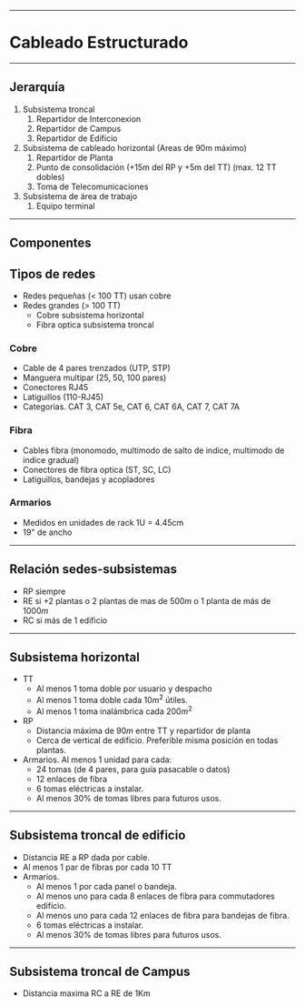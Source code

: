 
---
# Cableado Estructurado
---

## Jerarquía
1. Subsistema troncal
	1. Repartidor de Interconexion
	2. Repartidor de Campus
	3. Repartidor de Edificio
2. Subsistema de cableado horizontal (Areas de 90m máximo)
	1. Repartidor de Planta
	2. Punto de consolidación (+15m del RP y +5m del TT) (max. 12 TT dobles)
	3. Toma de Telecomunicaciones 
3. Subsistema de área de trabajo
	1. Equipo terminal
---
## Componentes
## Tipos de redes
- Redes pequeñas (< 100 TT) usan cobre
- Redes grandes (> 100 TT)
	- Cobre subsistema horizontal
	- Fibra optica subsistema troncal
### Cobre
- Cable de 4 pares trenzados (UTP, STP)
- Manguera multipar (25, 50, 100 pares)
- Conectores RJ45
- Latiguillos (110-RJ45)
- Categorias. CAT 3, CAT 5e, CAT 6, CAT 6A, CAT 7, CAT 7A
### Fibra
- Cables fibra (monomodo, multimodo de salto de indice, multimodo de indice gradual)
- Conectores de fibra optica (ST, SC, LC)
- Latiguillos, bandejas y acopladores
### Armarios
- Medidos en unidades de rack  1U = 4.45cm
- 19" de ancho
---
## Relación sedes-subsistemas
- RP siempre
- RE si +2 plantas o 2 plantas de mas de $500m$ o 1 planta de más de $1000m$
- RC si más de 1 edificio
---
## Subsistema horizontal
- TT
	- Al menos 1 toma doble por usuario y despacho
	- Al menos 1 toma doble cada $10m^2$ útiles.
	- Al menos 1 toma inalámbrica cada $200m^2$
- RP
	- Distancia máxima de $90m$ entre TT y repartidor de planta
	- Cerca de vertical de edificio. Preferible misma posición en todas plantas.
- Armarios. Al menos 1 unidad para cada:
	- 24 tomas (de 4 pares, para guía pasacable o datos)
	- 12 enlaces de fibra
	- 6 tomas eléctricas a instalar.
	- Al menos 30% de tomas libres para futuros usos.
---
## Subsistema troncal de edificio
- Distancia RE a RP dada por cable.
- Al menos 1 par de fibras por cada 10 TT
- Armarios.
	- Al menos 1 por cada panel o bandeja.
	- Al menos uno para cada 8 enlaces de fibra para commutadores edificio.
	- Al menos uno para cada 12 enlaces de fibra para bandejas de fibra.
	- 6 tomas eléctricas a instalar.
	- Al menos 30% de tomas libres para futuros usos.
---
## Subsistema troncal de Campus
- Distancia maxima RC a RE de 1Km